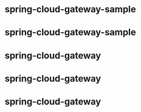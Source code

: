 # spring-cloud-gateway-sample
# spring-cloud-gateway-sample
# spring-cloud-gateway
# spring-cloud-gateway
# spring-cloud-gateway
